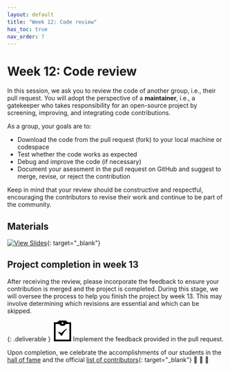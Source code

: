 ```yaml
---
layout: default
title: "Week 12: Code review"
has_toc: true
nav_order: 7
---
```


# Week 12: Code review

In this session, we ask you to review the code of another group, i.e., their pull request.
You will adopt the perspective of a **maintainer**, i.e., a gatekeeper who takes responsibility for an open-source project by screening, improving, and integrating code contributions.

As a group, your goals are to:

- Download the code from the pull request (fork) to your local machine or codespace
- Test whether the code works as expected
- Debug and improve the code (if necessary)
- Document your asessment in the pull request on GitHub and suggest to merge, revise, or reject the contribution

Keep in mind that your review should be constructive and respectful, encouraging the contributors to revise their work and continue to be part of the community.

## Materials

[![View Slides](https://img.shields.io/badge/View-Slides-orange?logo=html5)](../output/06-code_review.html){: target="_blank"}

## Project completion in week 13

After receiving the review, please incorporate the feedback to ensure your contribution is merged and the project is completed.
During this stage, we will oversee the process to help you finish the project by week 13.
This may involve determining which revisions are essential and which can be skipped.

{: .deliverable }
![tasks logo](../assets/iconmonstr-clipboard-5.svg)Implement the feedback provided in the pull request.

Upon completion, we celebrate the accomplishments of our students in the [hall of fame](docs/hall_of_fame.html) and the official [list of contributors](https://github.com/CoLRev-Environment/colrev?tab=readme-ov-file#contributors){: target="_blank"} 🎉 🍾 🎈

